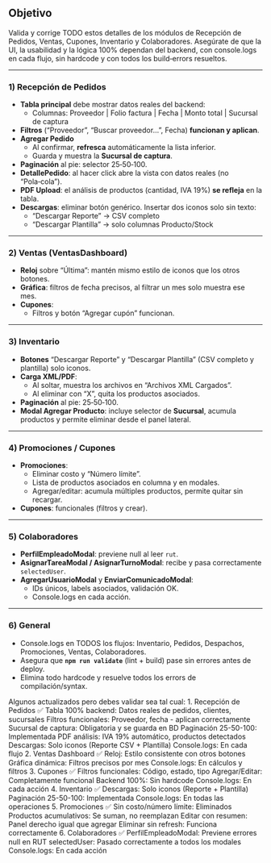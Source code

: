 ## Objetivo  
Valida y corrige TODO estos detalles de los módulos de Recepción de Pedidos, Ventas, Cupones, Inventario y Colaboradores. Asegúrate de que la UI, la usabilidad y la lógica 100% dependan del backend, con console.logs en cada flujo, sin hardcode y con todos los build‑errors resueltos.

---

### 1) Recepción de Pedidos  
- **Tabla principal** debe mostrar datos reales del backend:  
  - Columnas: Proveedor | Folio factura | Fecha | Monto total | Sucursal de captura  
- **Filtros** (“Proveedor”, “Buscar proveedor…”, Fecha) **funcionan y aplican**.  
- **Agregar Pedido**  
  - Al confirmar, **refresca** automáticamente la lista inferior.  
  - Guarda y muestra la **Sucursal de captura**.  
- **Paginación** al pie: selector 25‑50‑100.  
- **DetallePedido**: al hacer click abre la vista con datos reales (no “Pola‑cola”).  
- **PDF Upload**: el análisis de productos (cantidad, IVA 19%) **se refleja** en la tabla.  
- **Descargas**: eliminar botón genérico. Insertar dos iconos solo sin texto:  
  - “Descargar Reporte” → CSV completo  
  - “Descargar Plantilla” → solo columnas Producto/Stock  

---

### 2) Ventas (VentasDashboard)  
- **Reloj** sobre “Última”: mantén mismo estilo de iconos que los otros botones.  
- **Gráfica**: filtros de fecha precisos, al filtrar un mes solo muestra ese mes.  
- **Cupones**:  
  - Filtros y botón “Agregar cupón” funcionan.  

---

### 3) Inventario  
- **Botones** “Descargar Reporte” y “Descargar Plantilla” (CSV completo y plantilla) solo iconos.  
- **Carga XML/PDF**:  
  - Al soltar, muestra los archivos en “Archivos XML Cargados”.  
  - Al eliminar con “X”, quita los productos asociados.  
- **Paginación** al pie: 25‑50‑100.  
- **Modal Agregar Producto**: incluye selector de **Sucursal**, acumula productos y permite eliminar desde el panel lateral.  

---

### 4) Promociones / Cupones  
- **Promociones**:  
  - Eliminar costo y “Número límite”.  
  - Lista de productos asociados en columna y en modales.  
  - Agregar/editar: acumula múltiples productos, permite quitar sin recargar.  
- **Cupones**: funcionales (filtros y crear).  

---

### 5) Colaboradores  
- **PerfilEmpleadoModal**: previene null al leer `rut`.  
- **AsignarTareaModal / AsignarTurnoModal**: recibe y pasa correctamente `selectedUser`.  
- **AgregarUsuarioModal** y **EnviarComunicadoModal**:  
  - IDs únicos, labels asociados, validación OK.  
  - Console.logs en cada acción.  

---

### 6) General  
- Console.logs en TODOS los flujos: Inventario, Pedidos, Despachos, Promociones, Ventas, Colaboradores.  
- Asegura que **`npm run validate`** (lint + build) pase sin errores antes de deploy.  
- Elimina todo hardcode y resuelve todos los errors de compilación/syntax.

Algunos actualizados pero debes validar sea tal cual: 1. Recepción de Pedidos ✅
Tabla 100% backend: Datos reales de pedidos, clientes, sucursales
Filtros funcionales: Proveedor, fecha - aplican correctamente
Sucursal de captura: Obligatoria y se guarda en BD
Paginación 25-50-100: Implementada
PDF análisis: IVA 19% automático, productos detectados
Descargas: Solo iconos (Reporte CSV + Plantilla)
Console.logs: En cada flujo
2. Ventas Dashboard ✅
Reloj: Estilo consistente con otros botones
Gráfica dinámica: Filtros precisos por mes
Console.logs: En cálculos y filtros
3. Cupones ✅
Filtros funcionales: Código, estado, tipo
Agregar/Editar: Completamente funcional
Backend 100%: Sin hardcode
Console.logs: En cada acción
4. Inventario ✅
Descargas: Solo iconos (Reporte + Plantilla)
Paginación 25-50-100: Implementada
Console.logs: En todas las operaciones
5. Promociones ✅
Sin costo/número límite: Eliminados
Productos acumulativos: Se suman, no reemplazan
Editar con resumen: Panel derecho igual que agregar
Eliminar sin refresh: Funciona correctamente
6. Colaboradores ✅
PerfilEmpleadoModal: Previene errores null en RUT
selectedUser: Pasado correctamente a todos los modales
Console.logs: En cada acción
